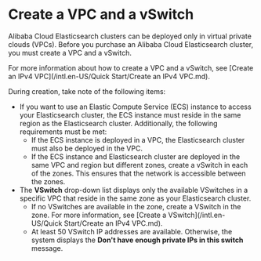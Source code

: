 # Create a VPC and a vSwitch

Alibaba Cloud Elasticsearch clusters can be deployed only in virtual private clouds \(VPCs\). Before you purchase an Alibaba Cloud Elasticsearch cluster, you must create a VPC and a vSwitch.

For more information about how to create a VPC and a vSwitch, see [Create an IPv4 VPC](/intl.en-US/Quick Start/Create an IPv4 VPC.md).

During creation, take note of the following items:

-   If you want to use an Elastic Compute Service \(ECS\) instance to access your Elasticsearch cluster, the ECS instance must reside in the same region as the Elasticsearch cluster. Additionally, the following requirements must be met:
    -   If the ECS instance is deployed in a VPC, the Elasticsearch cluster must also be deployed in the VPC.
    -   If the ECS instance and Elasticsearch cluster are deployed in the same VPC and region but different zones, create a vSwitch in each of the zones. This ensures that the network is accessible between the zones.
-   The **VSwitch** drop-down list displays only the available VSwitches in a specific VPC that reside in the same zone as your Elasticsearch cluster.
    -   If no VSwitches are available in the zone, create a VSwitch in the zone. For more information, see [Create a VSwitch](/intl.en-US/Quick Start/Create an IPv4 VPC.md).
    -   At least 50 VSwitch IP addresses are available. Otherwise, the system displays the **Don't have enough private IPs in this switch** message.

